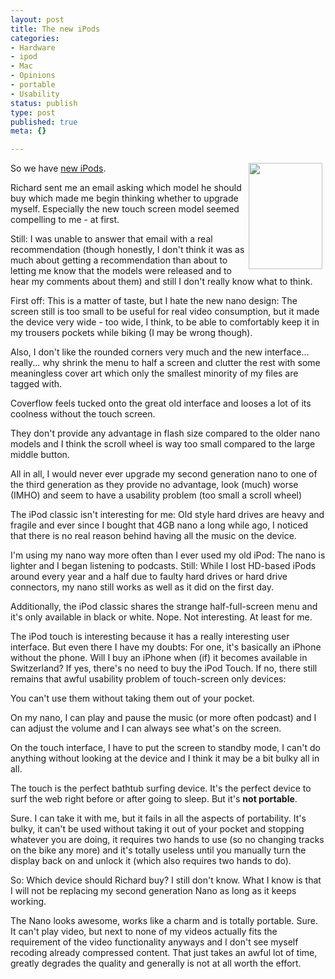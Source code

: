 ```yaml
---
layout: post
title: The new iPods
categories:
- Hardware
- ipod
- Mac
- Opinions
- portable
- Usability
status: publish
type: post
published: true
meta: {}

---
```

<a class="serendipity_image_link" href="http://www.apple.com/itunes/"><!-- s9ymdb:29 --><img style="border-top-width: 0px; padding-right: 5px; padding-left: 5px; border-left-width: 0px; float: right; border-bottom-width: 0px; border-right-width: 0px" height="170" alt="" src="/uploads/touch.serendipityThumb.jpg" width="118"></a>  <p>So we have <a href="http://www.apple.com/itunes/">new iPods</a>.</p> <p>Richard sent me an email asking which model he should buy which made me begin thinking whether to upgrade myself. Especially the new touch screen model seemed compelling to me - at first.</p> <p>Still: I was unable to answer that email with a real recommendation (though honestly, I don't think it was as much about getting a recommendation than about to letting me know that the models were released and to hear my comments about them) and still I don't really know what to think.</p> <p>First off: This is a matter of taste, but I hate the new nano design: The screen still is too small to be useful for real video consumption, but it made the device very wide - too wide, I think, to be able to comfortably keep it in my trousers pockets while biking (I may be wrong though).</p> <p>Also, I don't like the rounded corners very much and the new interface... really... why shrink the menu to half a screen and clutter the rest with some meaningless cover art which only the smallest minority of my files are tagged with.</p> <p>Coverflow feels tucked onto the great old interface and looses a lot of its coolness without the touch screen.</p> <p>They don't provide any advantage in flash size compared to the older nano models and I think the scroll wheel is way too small compared to the large middle button.</p> <p>All in all, I would never ever upgrade my second generation nano to one of the third generation as they provide no advantage, look (much) worse (IMHO) and seem to have a usability problem (too small a scroll wheel)</p> <p>The iPod classic isn't interesting for me: Old style hard drives are heavy and fragile and ever since I bought that 4GB nano a long while ago, I noticed that there is no real reason behind having all the music on the device.</p> <p>I'm using my nano way more often than I ever used my old iPod: The nano is lighter and I began listening to podcasts. Still: While I lost HD-based iPods around every year and a half due to faulty hard drives or hard drive connectors, my nano still works as well as it did on the first day.</p> <p>Additionally, the iPod classic shares the strange half-full-screen menu and it's only available in black or white. Nope. Not interesting. At least for me.</p> <p>The iPod touch is interesting because it has a really interesting user interface. But even there I have my doubts: For one, it's basically an iPhone without the phone. Will I buy an iPhone when (if) it becomes available in Switzerland? If yes, there's no need to buy the iPod Touch. If no, there still remains that awful usability problem of touch-screen only devices:</p> <p>You can't use them without taking them out of your pocket.</p> <p>On my nano, I can play and pause the music (or more often podcast) and I can adjust the volume and I can always see what's on the screen.</p> <p>On the touch interface, I have to put the screen to standby mode, I can't do anything without looking at the device and I think it may be a bit bulky all in all.</p> <p>The touch is the perfect bathtub surfing device. It's the perfect device to surf the web right before or after going to sleep. But it's <b>not portable</b>.</p> <p>Sure. I can take it with me, but it fails in all the aspects of portability. It's bulky, it can't be used without taking it out of your pocket and stopping whatever you are doing, it requires two hands to use (so no changing tracks on the bike any more) and it's totally useless until you manually turn the display back on and unlock it (which also requires two hands to do).</p> <p>So: Which device should Richard buy? I still don't know. What I know is that I will not be replacing my second generation Nano as long as it keeps working.</p> <p>The Nano looks awesome, works like a charm and is totally portable. Sure. It can't play video, but next to none of my videos actually fits the requirement of the video functionality anyways and I don't see myself recoding already compressed content. That just takes an awful lot of time, greatly degrades the quality and generally is not at all worth the effort.</p>
